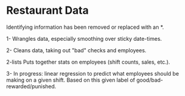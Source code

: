 # Restaurant Data

Identifying information has been removed or replaced with an *.

1- 
Wrangles data, especially smoothing over sticky date-times.

2- 
Cleans data, taking out "bad" checks and employees.

2-lists 
Puts together stats on employees (shift counts, sales, etc.).

3-
In progress: linear regression to predict what employees should be making on a given shift.
Based on this given label of good/bad-rewarded/punished.

